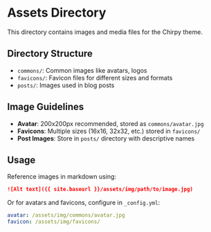 # Assets Directory

This directory contains images and media files for the Chirpy theme.

## Directory Structure

- `commons/`: Common images like avatars, logos
- `favicons/`: Favicon files for different sizes and formats
- `posts/`: Images used in blog posts

## Image Guidelines

- **Avatar**: 200x200px recommended, stored as `commons/avatar.jpg`
- **Favicons**: Multiple sizes (16x16, 32x32, etc.) stored in `favicons/`
- **Post Images**: Store in `posts/` directory with descriptive names

## Usage

Reference images in markdown using:
```markdown
![Alt text]({{ site.baseurl }}/assets/img/path/to/image.jpg)
```

Or for avatars and favicons, configure in `_config.yml`:
```yaml
avatar: /assets/img/commons/avatar.jpg
favicon: /assets/img/favicons/
```
